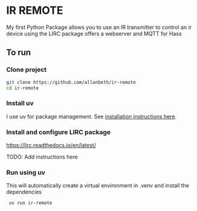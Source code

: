 # IR REMOTE

My first Python Package
allows you to use an IR transmitter to control an ir device using the LIRC package
offers a webserver and MQTT for Hass

## To run

### Clone project

```bash
git clone https://github.com/allanbeth/ir-remote
cd ir-remote
```

### Install uv

I use uv for package management.
See [installation instructions here](https://docs.astral.sh/uv/getting-started/installation/).

### Install and configure LIRC package

https://lirc.readthedocs.io/en/latest/

TODO: Add instructions here




### Run using uv

This will automatically create a virtual environment in .venv and install the dependencies

```bash
 uv run ir-remote
 ```
